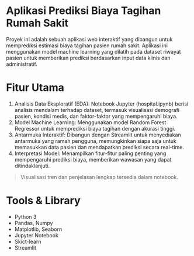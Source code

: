 # Aplikasi Prediksi Biaya Tagihan Rumah Sakit
Proyek ini adalah sebuah aplikasi web interaktif yang dibangun untuk memprediksi estimasi biaya tagihan pasien rumah sakit. Aplikasi ini menggunakan model machine learning yang dilatih pada dataset riwayat pasien untuk memberikan prediksi berdasarkan input data klinis dan administratif.

# Fitur Utama
1. Analisis Data Eksploratif (EDA): Notebook Jupyter (hospital.ipynb) berisi analisis mendalam terhadap dataset, termasuk visualisasi demografi pasien, kondisi medis, dan faktor-faktor yang mempengaruhi biaya.
2. Model Machine Learning: Menggunakan model Random Forest Regressor untuk memprediksi biaya tagihan dengan akurasi tinggi.
3. Antarmuka Interaktif: Dibangun dengan Streamlit untuk menyediakan antarmuka yang ramah pengguna, memungkinkan siapa saja untuk memasukkan data pasien dan mendapatkan prediksi secara real-time.
4. Interpretasi Model: Menampilkan fitur-fitur paling penting yang mempengaruhi prediksi biaya, memberikan wawasan yang dapat ditindaklanjuti.
   
> Visualisasi tren dan penjelasan lengkap tersedia dalam notebook.

# Tools & Library
- Python 3
- Pandas, Numpy
- Matplotlib, Seaborn
- Jupyter Notebook
- Skict-learn
- Streamlit

